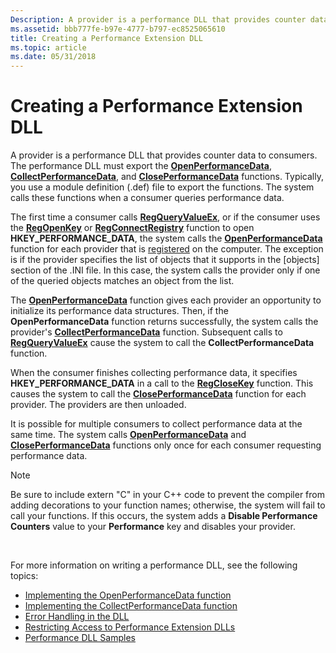 ```yaml
---
Description: A provider is a performance DLL that provides counter data to consumers.
ms.assetid: bbb777fe-b97e-4777-b797-ec8525065610
title: Creating a Performance Extension DLL
ms.topic: article
ms.date: 05/31/2018
---
```


# Creating a Performance Extension DLL

A provider is a performance DLL that provides counter data to consumers. The performance DLL must export the [**OpenPerformanceData**](/previous-versions/windows/desktop/legacy/aa372200(v=vs.85)), [**CollectPerformanceData**](/windows/win32/api/winperf/nc-winperf-pm_collect_proc), and [**ClosePerformanceData**](/windows/win32/api/winperf/nc-winperf-pm_close_proc) functions. Typically, you use a module definition (.def) file to export the functions. The system calls these functions when a consumer queries performance data.

The first time a consumer calls [**RegQueryValueEx**](/windows/desktop/api/winreg/nf-winreg-regqueryvalueexa), or if the consumer uses the [**RegOpenKey**](/windows/desktop/api/winreg/nf-winreg-regopenkeya) or [**RegConnectRegistry**](/windows/desktop/api/winreg/nf-winreg-regconnectregistrya) function to open **HKEY\_PERFORMANCE\_DATA**, the system calls the [**OpenPerformanceData**](/previous-versions/windows/desktop/legacy/aa372200(v=vs.85)) function for each provider that is [registered](adding-performance-counters.md) on the computer. The exception is if the provider specifies the list of objects that it supports in the \[objects\] section of the .INI file. In this case, the system calls the provider only if one of the queried objects matches an object from the list.

The [**OpenPerformanceData**](/previous-versions/windows/desktop/legacy/aa372200(v=vs.85)) function gives each provider an opportunity to initialize its performance data structures. Then, if the **OpenPerformanceData** function returns successfully, the system calls the provider's [**CollectPerformanceData**](/windows/win32/api/winperf/nc-winperf-pm_collect_proc) function. Subsequent calls to [**RegQueryValueEx**](/windows/desktop/api/winreg/nf-winreg-regqueryvalueexa) cause the system to call the **CollectPerformanceData** function.

When the consumer finishes collecting performance data, it specifies **HKEY\_PERFORMANCE\_DATA** in a call to the [**RegCloseKey**](/windows/desktop/api/winreg/nf-winreg-regclosekey) function. This causes the system to call the [**ClosePerformanceData**](/windows/win32/api/winperf/nc-winperf-pm_close_proc) function for each provider. The providers are then unloaded.

It is possible for multiple consumers to collect performance data at the same time. The system calls [**OpenPerformanceData**](/previous-versions/windows/desktop/legacy/aa372200(v=vs.85)) and [**ClosePerformanceData**](/windows/win32/api/winperf/nc-winperf-pm_close_proc) functions only once for each consumer requesting performance data.

> [!Note]  
> Be sure to include extern "C" in your C++ code to prevent the compiler from adding decorations to your function names; otherwise, the system will fail to call your functions. If this occurs, the system adds a **Disable Performance Counters** value to your **Performance** key and disables your provider.

 

For more information on writing a performance DLL, see the following topics:

-   [Implementing the OpenPerformanceData function](implementing-openperformancedata.md)
-   [Implementing the CollectPerformanceData function](implementing-collectperformancedata.md)
-   [Error Handling in the DLL](error-handling-in-the-dll.md)
-   [Restricting Access to Performance Extension DLLs](restricting-access-to-performance-extension--dlls.md)
-   [Performance DLL Samples](performance-dll-samples.md)

 

 